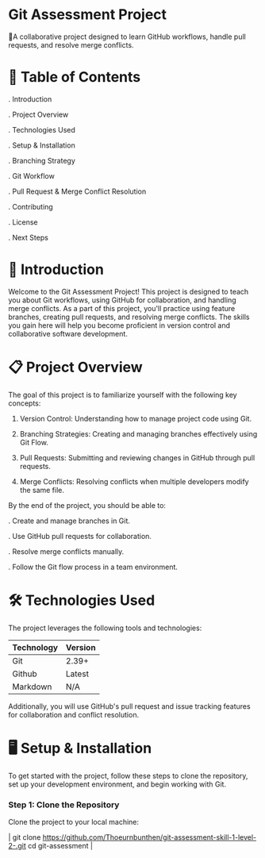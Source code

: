 # Git Assessment Project

🚀A collaborative project designed to learn GitHub workflows, handle pull requests, and resolve merge conflicts.

# 📜 Table of Contents

. Introduction

. Project Overview

. Technologies Used

. Setup & Installation

. Branching Strategy

. Git Workflow

. Pull Request & Merge Conflict Resolution

. Contributing

. License

. Next Steps

# 📌 Introduction

Welcome to the Git Assessment Project! This project is designed to teach you about Git workflows, using GitHub for collaboration, and handling merge conflicts. As a part of this project, you'll practice using feature branches, creating pull requests, and resolving merge conflicts. The skills you gain here will help you become proficient in version control and collaborative software development.

# 📋 Project Overview

The goal of this project is to familiarize yourself with the following key concepts:

1.  Version Control: Understanding how to manage project code using Git.

2.  Branching Strategies: Creating and managing branches effectively using Git Flow.

3.  Pull Requests: Submitting and reviewing changes in GitHub through pull requests.

4.  Merge Conflicts: Resolving conflicts when multiple developers modify the same file.

By the end of the project, you should be able to:

. Create and manage branches in Git.

. Use GitHub pull requests for collaboration.

. Resolve merge conflicts manually.

. Follow the Git flow process in a team environment.

# 🛠 Technologies Used

The project leverages the following tools and technologies:

| Technology | Version |
| :--------- | :------ |
| Git        | 2.39+   |
| Github     | Latest  |
| Markdown   | N/A     |

Additionally, you will use GitHub's pull request and issue tracking features for collaboration and conflict resolution.

# 🖥️ Setup & Installation

To get started with the project, follow these steps to clone the repository, set up your development environment, and begin working with Git.

### Step 1: Clone the Repository

Clone the project to your local machine:

|
git clone https://github.com/Thoeurnbunthen/git-assessment-skill-1-level-2-.git
cd git-assessment
|
